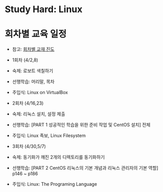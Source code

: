 # Study Hard: Linux

# 회차별 교육 일정

* 참고: [회차별 교재 진도](TOC.md)

- 1회차 (4/2,8)
 - 숙제: 로보트 색칠하기
 - 선행학습: 머리말, 목차
 - 주입식: Linux on VirtualBox

- 2회차 (4/16,23)
 - 숙제: 리눅스 설치, 설정 제출
 - 선행학습: [PART 1 성공적인 학습을 위한 준비 작업 및 CentOS 설치] 전체
 - 주입식: Linux 족보, Linux Filesystem

- 3회차 (4/30,5/7)
 - 숙제: 동기화가 깨진 2개의 디렉토리를 동기화하기
 - 선행학습: [PART 2 CentOS 리눅스의 기본 개념과 리눅스 관리자의 기본 역할] p146 ~ p186
 - 주입식: Linux: The Programing Language

